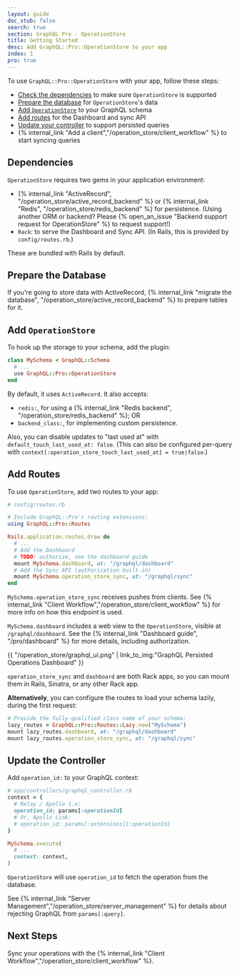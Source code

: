 ```yaml
---
layout: guide
doc_stub: false
search: true
section: GraphQL Pro - OperationStore
title: Getting Started
desc: Add GraphQL::Pro::OperationStore to your app
index: 1
pro: true
---
```


To use `GraphQL::Pro::OperationStore` with your app, follow these steps:

- [Check the dependencies](#dependencies) to make sure `OperationStore` is supported
- [Prepare the database](#prepare-the-database) for `OperationStore`'s  data
- [Add `OperationStore`](#add-operationstore) to your GraphQL schema
- [Add routes](#add-routes) for the Dashboard and sync API
- [Update your controller](#update-the-controller) to support persisted queries
- {% internal_link "Add a client","/operation_store/client_workflow" %} to start syncing queries

## Dependencies

`OperationStore` requires two gems in your application environment:

- {% internal_link "ActiveRecord", "/operation_store/active_record_backend" %} or {% internal_link "Redis", "/operation_store/redis_backend" %} for persistence. (Using another ORM or backend? Please {% open_an_issue "Backend support request for OperationStore" %} to request support!)
- `Rack`: to serve the Dashboard and Sync API. (In Rails, this is provided by `config/routes.rb`.)

These are bundled with Rails by default.

## Prepare the Database

If you're going to store data with ActiveRecord, {% internal_link "migrate the database", "/operation_store/active_record_backend" %} to prepare tables for it.

## Add `OperationStore`

To hook up the storage to your schema, add the plugin:

```ruby
class MySchema < GraphQL::Schema
  # ...
  use GraphQL::Pro::OperationStore
end
```

By default, it uses `ActiveRecord`. It also accepts:

- `redis:`, for using a {% internal_link "Redis backend", "/operation_store/redis_backend" %}; OR
- `backend_class:`, for implementing custom persistence.

Also, you can disable updates to "last used at" with `default_touch_last_used_at: false`. (This can also be configured per-query with `context[:operation_store_touch_last_used_at] = true|false`.)

## Add Routes

To use `OperationStore`, add two routes to your app:

```ruby
# config/routes.rb

# Include GraphQL::Pro's routing extensions:
using GraphQL::Pro::Routes

Rails.application.routes.draw do
  # ...
  # Add the Dashboard
  # TODO: authorize, see the dashboard guide
  mount MySchema.dashboard, at: "/graphql/dashboard"
  # Add the Sync API (authorization built-in)
  mount MySchema.operation_store_sync, at: "/graphql/sync"
end
```

`MySchema.operation_store_sync` receives pushes from clients. See {% internal_link "Client Workflow","/operation_store/client_workflow" %} for more info on how this endpoint is used.

`MySchema.dashboard` includes a web view to the `OperationStore`, visible at `/graphql/dashboard`. See the {% internal_link "Dashboard guide", "/pro/dashboard" %} for more details, including authorization.

{{ "/operation_store/graphql_ui.png" | link_to_img:"GraphQL Persisted Operations Dashboard" }}

`operation_store_sync` and `dashboard` are both Rack apps, so you can mount them in Rails, Sinatra, or any other Rack app.

__Alternatively__, you can configure the routes to load your schema lazily, during the first request:

```ruby
# Provide the fully-qualified class name of your schema:
lazy_routes = GraphQL::Pro::Routes::Lazy.new("MySchema")
mount lazy_routes.dashboard, at: "/graphql/dashboard"
mount lazy_routes.operation_store_sync, at: "/graphql/sync"
```

## Update the Controller

Add `operation_id:` to your GraphQL context:

```ruby
# app/controllers/graphql_controller.rb
context = {
  # Relay / Apollo 1.x:
  operation_id: params[:operationId]
  # Or, Apollo Link:
  # operation_id: params[:extensions][:operationId]
}

MySchema.execute(
  # ...
  context: context,
)
```

`OperationStore` will use `operation_id` to fetch the operation from the database.

See {% internal_link "Server Management","/operation_store/server_management" %} for details about rejecting GraphQL from `params[:query]`.

## Next Steps

Sync your operations with the {% internal_link "Client Workflow","/operation_store/client_workflow" %}.
